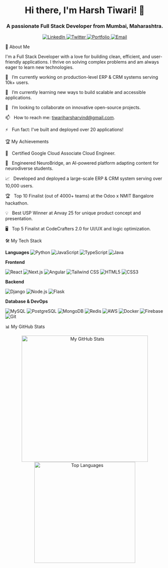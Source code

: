 <!--
Hi Harsh! This is your personalized template.
I've filled it in with info from your resumes and poster.

!!! IMPORTANT !!!
You MUST replace YOUR-USERNAME in the GitHub Stats links at the bottom
for them to work.
-->

<!-- 1. The Header: A greeting and your name -->

<h1 align="center">
Hi there, I'm Harsh Tiwari! 👋
</h1>

<!-- 2. The Sub-header: A short blurb about you -->

<h3 align="center">
A passionate Full Stack Developer from Mumbai, Maharashtra.
</h3>

<!-- 3. Social Icons: Links to your social media -->

<p align="center">
<!-- LinkedIn -->
<a href="https://www.google.com/search?q=https://linkedin.com/in/harsh-tiwari-b474942b4" target="_blank">
<img src="https://www.google.com/search?q=https://img.shields.io/badge/LinkedIn-0077B5%3Fstyle%3Dfor-the-badge%26logo%3Dlinkedin%26logoColor%3Dwhite" alt="LinkedIn">
</a>
<!-- Twitter / X -->
<a href="https://twitter.com/[Your-Twitter-Username]" target="_blank">
<img src="https://www.google.com/search?q=https://img.shields.io/badge/Twitter-1DA1F2%3Fstyle%3Dfor-the-badge%26logo%3Dtwitter%26logoColor%3Dwhite" alt="Twitter">
</a>
<!-- Personal Website/Portfolio -->
<a href="https://[https://www.google.com/search?q=your-portfolio-url.com]" target="_blank">
<img src="https://www.google.com/search?q=https://img.shields.io/badge/Portfolio-333%3Fstyle%3Dfor-the-badge%26logo%3Drss%26logoColor%3Dwhite" alt="Portfolio">
</a>
<!-- Email -->
<a href="mailto:tiwariharsharvind@gmail.com">
<img src="https://www.google.com/search?q=https://img.shields.io/badge/Email-D14836%3Fstyle%3Dfor-the-badge%26logo%3Dgmail%26logoColor%3Dwhite" alt="Email">
</a>
</p>

📝 About Me

<p>
I'm a Full Stack Developer with a love for building clean, efficient, and user-friendly applications. I thrive on solving complex problems and am always eager to learn new technologies.






🔭 &nbsp; I’m currently working on production-level ERP & CRM systems serving 10k+ users.

🌱 &nbsp; I’m currently learning new ways to build scalable and accessible applications.

👯 &nbsp; I’m looking to collaborate on innovative open-source projects.

📫 &nbsp; How to reach me: tiwariharsharvind@gmail.com.

⚡ &nbsp; Fun fact: I've built and deployed over 20 applications!
</p>

🏆 My Achievements

<!-- Info from your resume & poster -->

🥇   Certified Google Cloud Associate Cloud Engineer.

🚀   Engineered NeuroBridge, an AI-powered platform adapting content for neurodiverse students.

📈   Developed and deployed a large-scale ERP & CRM system serving over 10,000 users.

🏆   Top 10 Finalist (out of 4000+ teams) at the Odoo x NMIT Bangalore hackathon.

💡   Best USP Winner at Anvay 25 for unique product concept and presentation.

🖥️   Top 5 Finalist at CodeCrafters 2.0 for UI/UX and logic optimization.

🛠️ My Tech Stack

<!-- Curated from your resume and poster -->

<p align="left">
<b>Languages</b>




<img src="https://www.google.com/search?q=https://img.shields.io/badge/Python-3776AB%3Fstyle%3Dfor-the-badge%26logo%3Dpython%26logoColor%3Dwhite" alt="Python">
<img src="https://www.google.com/search?q=https://img.shields.io/badge/JavaScript-F7DF1E%3Fstyle%3Dfor-the-badge%26logo%3Djavascript%26logoColor%3Dblack" alt="JavaScript">
<img src="https://img.shields.io/badge/TypeScript-3178C6?style=for-the-badge&logo=typescript&logoColor=white" alt="TypeScript">
<img src="https://img.shields.io/badge/Java-ED8B00?style=for-the-badge&logo=openjdk&logoColor=white" alt="Java">



<b>Frontend</b>




<img src="https://www.google.com/search?q=https://img.shields.io/badge/React-61DAFB%3Fstyle%3Dfor-the-badge%26logo%3Dreact%26logoColor%3Dblack" alt="React">
<img src="https://www.google.com/search?q=https://img.shields.io/badge/Next.js-000%3Fstyle%3Dfor-the-badge%26logo%3Dnextdotjs%26logoColor%3Dwhite" alt="Next.js">
<img src="https://img.shields.io/badge/Angular-DD0031?style=for-the-badge&logo=angular&logoColor=white" alt="Angular">
<img src="https://www.google.com/search?q=https://img.shields.io/badge/Tailwind_CSS-38B2AC%3Fstyle%3Dfor-the-badge%26logo%3Dtailwind-css%26logoColor%3Dwhite" alt="Tailwind CSS">
<img src="https://www.google.com/search?q=https://img.shields.io/badge/HTML5-E34F26%3Fstyle%3Dfor-the-badge%26logo%3Dhtml5%26logoColor%3Dwhite" alt="HTML5">
<img src="https://www.google.com/search?q=https://img.shields.io/badge/CSS3-1572B6%3Fstyle%3Dfor-the-badge%26logo%3Dcss3%26logoColor%3Dwhite" alt="CSS3">



<b>Backend</b>




<img src="https://www.google.com/search?q=https://img.shields.io/badge/Django-092E20%3Fstyle%3Dfor-the-badge%26logo%3Ddjango%26logoColor%3Dwhite" alt="Django">
<img src="https://www.google.com/search?q=https://img.shields.io/badge/Node.js-393%3Fstyle%3Dfor-the-badge%26logo%3Dnodedotjs%26logoColor%3Dwhite" alt="Node.js">
<img src="https://www.google.com/search?q=https://img.shields.io/badge/Flask-000%3Fstyle%3Dfor-the-badge%26logo%3Dflask%26logoColor%3Dwhite" alt="Flask">



<b>Database & DevOps</b>




<img src="https://img.shields.io/badge/MySQL-4479A1?style=for-the-badge&logo=mysql&logoColor=white" alt="MySQL">
<img src="https://www.google.com/search?q=https://img.shields.io/badge/PostgreSQL-336791%3Fstyle%3Dfor-the-badge%26logo%3Dpostgresql%26logoColor%3Dwhite" alt="PostgreSQL">
<img src="https://www.google.com/search?q=https://img.shields.io/badge/MongoDB-47A248%3Fstyle%3Dfor-the-badge%26logo%3Dmongodb%26logoColor%3Dwhite" alt="MongoDB">
<img src="https://img.shields.io/badge/Redis-DC382D?style=for-the-badge&logo=redis&logoColor=white" alt="Redis">
<img src="https://www.google.com/search?q=https://img.shields.io/badge/Amazon_AWS-232F3E%3Fstyle%3Dfor-the-badge%26logo%3Damazon-aws%26logoColor%3Dwhite" alt="AWS">
<img src="https://www.google.com/search?q=https://img.shields.io/badge/Docker-2496ED%3Fstyle%3Dfor-the-badge%26logo%3Ddocker%26logoColor%3Dwhite" alt="Docker">
<img src="https://www.google.com/search?q=https://img.shields.io/badge/Firebase-FFCA28%3Fstyle%3Dfor-the-badge%26logo%3Dfirebase%26logoColor%3Dblack" alt="Firebase">
<img src="https://www.google.com/search?q=https://img.shields.io/badge/Git-F05032%3Fstyle%3Dfor-the-badge%26logo%3Dgit%26logoColor%3Dwhite" alt="Git">

</p>

📊 My GitHub Stats

<!--
!!! IMPORTANT !!!
Replace YOUR-USERNAME in the links below with your GitHub username
-->

<p align="center">
<!-- GitHub Stats Card -->
<a href="https://github.com/anuraghazra/github-readme-stats">
<img
src="https://www.google.com/search?q=https://github-readme-stats.vercel.app/api%3Fusername%3DYOUR-USERNAME%26show_icons%3Dtrue%26theme%3Dtokyonight%26hide_border%3Dtrue%26count_private%3Dtrue%26include_all_commits%3Dtrue"
alt="My GitHub Stats"
width="400"
/>
</a>

<!-- Top Languages Card -->

<a href="https://github.com/anuraghazra/github-readme-stats">
<img
src="https://www.google.com/search?q=https://github-readme-stats.vercel.app/api/top-langs/%3Fusername%3DYOUR-USERNAME%26layout%3Dcompact%26theme%3Dtokyonight%26hide_border%3Dtrue"
alt="Top Languages"
width="320"
/>
</a>
</p>
